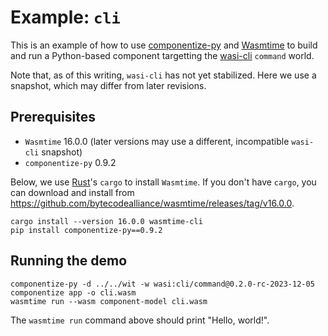 # Example: `cli`

This is an example of how to use [componentize-py] and [Wasmtime] to build and
run a Python-based component targetting the [wasi-cli] `command` world.

Note that, as of this writing, `wasi-cli` has not yet stabilized.  Here we use a
snapshot, which may differ from later revisions.

[componentize-py]: https://github.com/bytecodealliance/componentize-py
[Wasmtime]: https://github.com/bytecodealliance/wasmtime
[wasi-cli]: https://github.com/WebAssembly/wasi-cli

## Prerequisites

* `Wasmtime` 16.0.0 (later versions may use a different, incompatible `wasi-cli` snapshot)
* `componentize-py` 0.9.2

Below, we use [Rust](https://rustup.rs/)'s `cargo` to install `Wasmtime`.  If
you don't have `cargo`, you can download and install from
https://github.com/bytecodealliance/wasmtime/releases/tag/v16.0.0.

```
cargo install --version 16.0.0 wasmtime-cli
pip install componentize-py==0.9.2
```

## Running the demo

```
componentize-py -d ../../wit -w wasi:cli/command@0.2.0-rc-2023-12-05 componentize app -o cli.wasm
wasmtime run --wasm component-model cli.wasm
```

The `wasmtime run` command above should print "Hello, world!".

